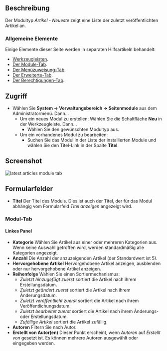 <!-- Filename: Help4.x:Site_Modules:_Articles_-_Latest / Display title: Module: Beiträge – Neueste -->

## Beschreibung

Der Modultyp *Artikel - Neueste* zeigt eine Liste der zuletzt veröffentlichten Artikel an.

### Allgemeine Elemente

Einige Elemente dieser Seite werden in separaten Hilfsartikeln behandelt:

* [Werkzeugleisten](jdocmanual?article=help/common-elements/toolbars).
* [Der Module-Tab](jdocmanual?article=help/modules/modules-module-tab).
* [Der Menüzuweisung-Tab](jdocmanual?article=help/modules/modules-menu-assignment-tab).
* [Der Erweiterte-Tab](jdocmanual?article=help/modules/modules-advanced-tab).
* [Der Berechtigungen-Tab](jdocmanual?article=help/common-elements/edit-permissions).

## Zugriff

- Wählen Sie **System → Verwaltungsbereich → Seitenmodule** aus dem Administratormenü. Dann...
  - Um ein neues Modul zu erstellen: Wählen Sie die Schaltfläche **Neu** in der Werkzeugleiste. Dann...
    - Wählen Sie den gewünschten Modultyp aus.
  - Um ein vorhandenes Modul zu bearbeiten:
    - Suchen Sie das Modul in der Liste der installierten Module und wählen Sie den Titel-Link in der Spalte **Titel**.

## Screenshot

![latest articles module tab](../../../de/images/modules-site/modules-articles-latest-module-tab.png)

## Formularfelder

- **Titel** Der Titel des Moduls. Dies ist auch der Titel, der für das Modul abhängig vom Formularfeld *Titel anzeigen* angezeigt wird.

### Modul-Tab

#### Linkes Panel

- **Kategorie** Wählen Sie Artikel aus einer oder mehreren Kategorien aus. Wenn keine Auswahl getroffen wird, werden standardmäßig alle Kategorien angezeigt.
- **Anzahl** Die Anzahl der anzuzeigenden Artikel (der Standardwert ist 5).
- **Hervorgehobene Artikel** Hervorgehobene Artikel anzeigen, ausblenden oder nur hervorgehobene Artikel anzeigen.
- **Reihenfolge** Wählen Sie einen Sortiermechanismus:
  - *Zuletzt hinzugefügt zuerst* sortiert die Artikel nach ihrem Erstellungsdatum.
  - *Zuletzt geändert zuerst* sortiert die Artikel nach ihrem Änderungsdatum.
  - *Zuletzt veröffentlicht zuerst* sortiert die Artikel nach ihrem Veröffentlichungsdatum.
  - *Zuletzt bearbeitet zuerst* sortiert die Artikel nach ihrem Änderungs- oder Erstellungsdatum.
  - *Zufällige Artikel* sortiert die Artikel zufällig.
- **Autoren** Filtern Sie nach Autor.
- **Erstellt von Autor(en)** Dieser Punkt erscheint, wenn *Autoren* auf *Erstellt von* gesetzt ist. Es können mehrere Autoren ausgewählt oder eingegeben werden.
